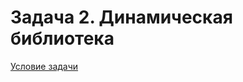 # Задача 2. Динамическая библиотека
[Условие задачи](https://github.com/netology-code/cppm-homeworks/tree/main/11/02)
